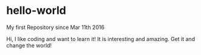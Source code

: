 # hello-world
My first Repository since Mar 11th 2016

Hi, I like coding and want to learn it!
It is interesting and amazing.
Get it and change the world!
